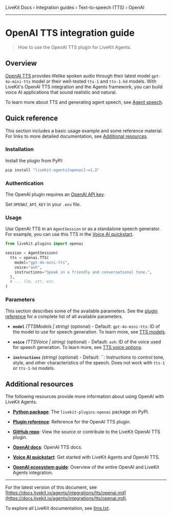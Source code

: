 LiveKit Docs › Integration guides › Text-to-speech (TTS) › OpenAI

---

# OpenAI TTS integration guide

> How to use the OpenAI TTS plugin for LiveKit Agents.

## Overview

[OpenAI TTS](https://platform.openai.com/docs/guides/text-to-speech) provides lifelike spoken audio through their latest model `gpt-4o-mini-tts` model or their well-tested `tts-1` and `tts-1-hd` models. With LiveKit's OpenAI TTS integration and the Agents framework, you can build voice AI applications that sound realistic and natural.

To learn more about TTS and generating agent speech, see [Agent speech](https://docs.livekit.io/agents/build/audio.md).

## Quick reference

This section includes a basic usage example and some reference material. For links to more detailed documentation, see [Additional resources](#additional-resources).

### Installation

Install the plugin from PyPI:

```bash
pip install "livekit-agents[openai]~=1.2"

```

### Authentication

The OpenAI plugin requires an [OpenAI API key](https://platform.openai.com/api-keys).

Set `OPENAI_API_KEY` in your `.env` file.

### Usage

Use OpenAI TTS in an `AgentSession` or as a standalone speech generator. For example, you can use this TTS in the [Voice AI quickstart](https://docs.livekit.io/agents/start/voice-ai.md).

```python
from livekit.plugins import openai

session = AgentSession(
  tts = openai.TTS(
    model="gpt-4o-mini-tts",
    voice="ash",
    instructions="Speak in a friendly and conversational tone.",
  ),
  # ... llm, stt, etc.
)

```

### Parameters

This section describes some of the available parameters. See the [plugin reference](https://docs.livekit.io/reference/python/v1/livekit/plugins/openai/index.html.md#livekit.plugins.openai.TTS) for a complete list of all available parameters.

- **`model`** _(TTSModels | string)_ (optional) - Default: `gpt-4o-mini-tts`: ID of the model to use for speech generation. To learn more, see [TTS models](https://platform.openai.com/docs/models#tts).

- **`voice`** _(TTSVoice | string)_ (optional) - Default: `ash`: ID of the voice used for speech generation. To learn more, see [TTS voice options](https://platform.openai.com/docs/guides/text-to-speech#voice-options).

- **`instructions`** _(string)_ (optional) - Default: ``: Instructions to control tone, style, and other characteristics of the speech. Does not work with `tts-1` or `tts-1-hd` models.

## Additional resources

The following resources provide more information about using OpenAI with LiveKit Agents.

- **[Python package](https://pypi.org/project/livekit-plugins-openai/)**: The `livekit-plugins-openai` package on PyPI.

- **[Plugin reference](https://docs.livekit.io/reference/python/v1/livekit/plugins/openai/index.html.md#livekit.plugins.openai.TTS)**: Reference for the OpenAI TTS plugin.

- **[GitHub repo](https://github.com/livekit/agents/tree/main/livekit-plugins/livekit-plugins-openai)**: View the source or contribute to the LiveKit OpenAI TTS plugin.

- **[OpenAI docs](https://platform.openai.com/docs/guides/text-to-speech)**: OpenAI TTS docs.

- **[Voice AI quickstart](https://docs.livekit.io/agents/start/voice-ai.md)**: Get started with LiveKit Agents and OpenAI TTS.

- **[OpenAI ecosystem guide](https://docs.livekit.io/agents/integrations/openai.md)**: Overview of the entire OpenAI and LiveKit Agents integration.

---


For the latest version of this document, see [https://docs.livekit.io/agents/integrations/tts/openai.md](https://docs.livekit.io/agents/integrations/tts/openai.md).

To explore all LiveKit documentation, see [llms.txt](https://docs.livekit.io/llms.txt).
